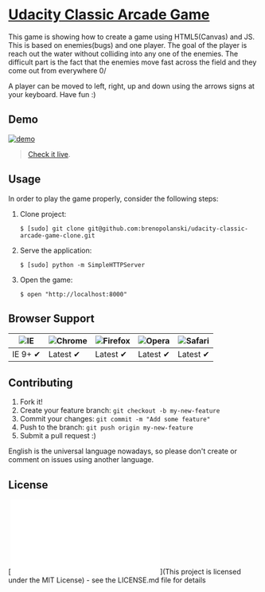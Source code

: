 # [Udacity Classic Arcade Game](https://github.com/udacity/frontend-nanodegree-arcade-game)


This game is showing how to create a game using HTML5(Canvas) and JS. This is based on enemies(bugs) and one player. The goal of the player is reach out the water without colliding into any one of the enemies. The difficult part is the fact that the enemies move fast across the field and they come out from everywhere 0/

A player can be moved to left, right, up and down using the arrows signs at your keyboard. Have fun :)

## Demo

[![demo](./images/demo.gif)](https://dwolopes.github.io/Fliperama-Game/)

> [Check it live](https://dwolopes.github.io/Fliperama-Game/).

## Usage

In order to play the game properly, consider the following steps:

1. Clone project:

    ```
    $ [sudo] git clone git@github.com:brenopolanski/udacity-classic-arcade-game-clone.git
    ```

2. Serve the application:

    ```
    $ [sudo] python -m SimpleHTTPServer
    ```

3. Open the game:

    ```
    $ open "http://localhost:8000"
    ```

## Browser Support

![IE](https://raw.github.com/alrra/browser-logos/master/internet-explorer/internet-explorer_48x48.png) | ![Chrome](https://raw.github.com/alrra/browser-logos/master/chrome/chrome_48x48.png) | ![Firefox](https://raw.github.com/alrra/browser-logos/master/firefox/firefox_48x48.png) | ![Opera](https://raw.github.com/alrra/browser-logos/master/opera/opera_48x48.png) | ![Safari](https://raw.github.com/alrra/browser-logos/master/safari/safari_48x48.png)
--- | --- | --- | --- | --- |
IE 9+ ✔ | Latest ✔ | Latest ✔ | Latest ✔ | Latest ✔ |

## Contributing

1. Fork it!
2. Create your feature branch: `git checkout -b my-new-feature`
3. Commit your changes: `git commit -m "Add some feature"`
4. Push to the branch: `git push origin my-new-feature`
5. Submit a pull request  :)

English is the universal language nowadays, so please don't create or comment on issues using another language.

## License

[![demo](./LICENSE.MD)](This project is licensed under the MIT License) - see the LICENSE.md file for details